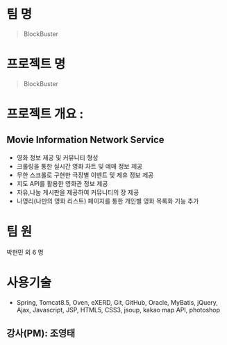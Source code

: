 
# 팀     명 

> BlockBuster

# 프로젝트 명

> BlockBuster

# 프로젝트 개요 : 

## Movie Information Network Service

- 영화 정보 제공 및 커뮤니티 형성
- 크롤링을 통한 실시간 영화 차트 및 예매 정보 제공
- 무한 스크롤로 구현한 극장별 이벤트 및 제휴 정보 제공
- 지도 API를 활용한 영화관 정보 제공
- 자유,나눔 게시판을 제공하여 커뮤니티의 장 제공
- 나영리(나만의 영화 리스트) 페이지를 통한 개인별 영화 목록화 기능 추가
          

# 팀      원 

박현민 외 6 명

# 사용기술 

- Spring, Tomcat8.5, Oven, eXERD, Git, GitHub, Oracle, MyBatis, jQuery, Ajax, Javascript, JSP, HTML5, CSS3, jsoup, kakao map API, photoshop 

## 강사(PM): 조영태
